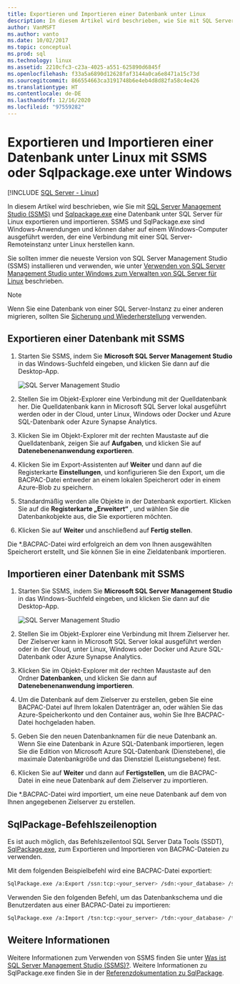 ```yaml
---
title: Exportieren und Importieren einer Datenbank unter Linux
description: In diesem Artikel wird beschrieben, wie Sie mit SQL Server Management Studio und Sqlpackage.exe eine Datenbank unter SQL Server für Linux exportieren und importieren.
author: VanMSFT
ms.author: vanto
ms.date: 10/02/2017
ms.topic: conceptual
ms.prod: sql
ms.technology: linux
ms.assetid: 2210cfc3-c23a-4025-a551-625890d6845f
ms.openlocfilehash: f33a5a6890d12628faf3144a0ca6e8471a15c73d
ms.sourcegitcommit: 866554663ca3191748b6e4eb4d8d82fa58c4e426
ms.translationtype: HT
ms.contentlocale: de-DE
ms.lasthandoff: 12/16/2020
ms.locfileid: "97559282"
---
```

# <a name="export-and-import-a-database-on-linux-with-ssms-or-sqlpackageexe-on-windows"></a>Exportieren und Importieren einer Datenbank unter Linux mit SSMS oder Sqlpackage.exe unter Windows

[!INCLUDE [SQL Server - Linux](../includes/applies-to-version/sql-linux.md)]

In diesem Artikel wird beschrieben, wie Sie mit [SQL Server Management Studio (SSMS)](../ssms/download-sql-server-management-studio-ssms.md) und [Sqlpackage.exe](../tools/sqlpackage/sqlpackage.md) eine Datenbank unter SQL Server für Linux exportieren und importieren. SSMS und SqlPackage.exe sind Windows-Anwendungen und können daher auf einem Windows-Computer ausgeführt werden, der eine Verbindung mit einer SQL Server-Remoteinstanz unter Linux herstellen kann.

Sie sollten immer die neueste Version von SQL Server Management Studio (SSMS) installieren und verwenden, wie unter [Verwenden von SQL Server Management Studio unter Windows zum Verwalten von SQL Server für Linux](sql-server-linux-manage-ssms.md) beschrieben.

> [!NOTE]
> Wenn Sie eine Datenbank von einer SQL Server-Instanz zu einer anderen migrieren, sollten Sie [Sicherung und Wiederherstellung](sql-server-linux-migrate-restore-database.md) verwenden.

## <a name="export-a-database-with-ssms"></a>Exportieren einer Datenbank mit SSMS

1. Starten Sie SSMS, indem Sie **Microsoft SQL Server Management Studio** in das Windows-Suchfeld eingeben, und klicken Sie dann auf die Desktop-App.

    ![SQL Server Management Studio](./media/sql-server-linux-manage-ssms/ssms.png) 

2. Stellen Sie im Objekt-Explorer eine Verbindung mit der Quelldatenbank her. Die Quelldatenbank kann in Microsoft SQL Server lokal ausgeführt werden oder in der Cloud, unter Linux, Windows oder Docker und Azure SQL-Datenbank oder Azure Synapse Analytics.

3. Klicken Sie im Objekt-Explorer mit der rechten Maustaste auf die Quelldatenbank, zeigen Sie auf **Aufgaben**, und klicken Sie auf **Datenebenenanwendung exportieren**.

4. Klicken Sie im Export-Assistenten auf **Weiter** und dann auf die Registerkarte **Einstellungen**, und konfigurieren Sie den Export, um die BACPAC-Datei entweder an einem lokalen Speicherort oder in einem Azure-Blob zu speichern.

5. Standardmäßig werden alle Objekte in der Datenbank exportiert. Klicken Sie auf die **Registerkarte „Erweitert“** , und wählen Sie die Datenbankobjekte aus, die Sie exportieren möchten.

6. Klicken Sie auf **Weiter** und anschließend auf **Fertig stellen**.

Die *.BACPAC-Datei wird erfolgreich an dem von Ihnen ausgewählten Speicherort erstellt, und Sie können Sie in eine Zieldatenbank importieren.

## <a name="import-a-database-with-ssms"></a>Importieren einer Datenbank mit SSMS

1. Starten Sie SSMS, indem Sie **Microsoft SQL Server Management Studio** in das Windows-Suchfeld eingeben, und klicken Sie dann auf die Desktop-App.

    ![SQL Server Management Studio](./media/sql-server-linux-manage-ssms/ssms.png) 

2. Stellen Sie im Objekt-Explorer eine Verbindung mit Ihrem Zielserver her. Der Zielserver kann in Microsoft SQL Server lokal ausgeführt werden oder in der Cloud, unter Linux, Windows oder Docker und Azure SQL-Datenbank oder Azure Synapse Analytics.

3. Klicken Sie im Objekt-Explorer mit der rechten Maustaste auf den Ordner **Datenbanken**, und klicken Sie dann auf **Datenebenenanwendung importieren**.

4. Um die Datenbank auf dem Zielserver zu erstellen, geben Sie eine BACPAC-Datei auf Ihrem lokalen Datenträger an, oder wählen Sie das Azure-Speicherkonto und den Container aus, wohin Sie Ihre BACPAC-Datei hochgeladen haben.

5. Geben Sie den neuen Datenbanknamen für die neue Datenbank an. Wenn Sie eine Datenbank in Azure SQL-Datenbank importieren, legen Sie die Edition von Microsoft Azure SQL-Datenbank (Dienstebene), die maximale Datenbankgröße und das Dienstziel (Leistungsebene) fest.

6. Klicken Sie auf **Weiter** und dann auf **Fertigstellen**, um die BACPAC-Datei in eine neue Datenbank auf dem Zielserver zu importieren.

Die *.BACPAC-Datei wird importiert, um eine neue Datenbank auf dem von Ihnen angegebenen Zielserver zu erstellen.

## <a name="sqlpackage-command-line-option"></a><a id="sqlpackage"></a> SqlPackage-Befehlszeilenoption

Es ist auch möglich, das Befehlszeilentool SQL Server Data Tools (SSDT), [SqlPackage.exe](../tools/sqlpackage/sqlpackage.md), zum Exportieren und Importieren von BACPAC-Dateien zu verwenden.

Mit dem folgenden Beispielbefehl wird eine BACPAC-Datei exportiert:

```bash
SqlPackage.exe /a:Export /ssn:tcp:<your_server> /sdn:<your_database> /su:<username> /sp:<password> /tf:<path_to_bacpac>
```

Verwenden Sie den folgenden Befehl, um das Datenbankschema und die Benutzerdaten aus einer BACPAC-Datei zu importieren:

```bash
SqlPackage.exe /a:Import /tsn:tcp:<your_server> /tdn:<your_database> /tu:<username> /tp:<password> /sf:<path_to_bacpac>

```

## <a name="see-also"></a>Weitere Informationen
Weitere Informationen zum Verwenden von SSMS finden Sie unter [Was ist SQL Server Management Studio (SSMS)?](../ssms/sql-server-management-studio-ssms.md). Weitere Informationen zu SqlPackage.exe finden Sie in der [Referenzdokumentation zu SqlPackage](../tools/sqlpackage/sqlpackage.md).